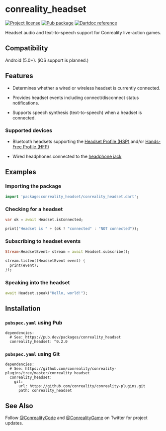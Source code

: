 conreality_headset
==================

[![Project license](https://img.shields.io/badge/license-Public%20Domain-blue.svg)](https://unlicense.org)
[![Pub package](https://img.shields.io/pub/v/conreality_headset.svg)](https://pub.dev/packages/conreality_headset)
[![Dartdoc reference](https://img.shields.io/badge/dartdoc-reference-blue.svg)](https://pub.dev/documentation/conreality_headset/latest/)

Headset audio and text-to-speech support for Conreality live-action games.

Compatibility
-------------

Android (5.0+). (iOS support is planned.)

Features
--------

- Determines whether a wired or wireless headset is currently connected.

- Provides headset events including connect/disconnect status notifications.

- Supports speech synthesis (text-to-speech) when a headset is connected.

### Supported devices

- Bluetooth headsets supporting the
  [Headset Profile (HSP)](https://en.wikipedia.org/wiki/List_of_Bluetooth_profiles#Headset_Profile_(HSP))
  and/or
  [Hands-Free Profile (HFP)](https://en.wikipedia.org/wiki/List_of_Bluetooth_profiles#Hands-Free_Profile_(HFP))

- Wired headphones connected to the
  [headphone jack](https://en.wikipedia.org/wiki/Phone_connector_(audio))

Examples
--------

### Importing the package

```dart
import 'package:conreality_headset/conreality_headset.dart';
```

### Checking for a headset

```dart
var ok = await Headset.isConnected;

print("Headset is " + (ok ? "connected" : "NOT connected"));
```

### Subscribing to headset events

```dart
Stream<HeadsetEvent> stream = await Headset.subscribe();

stream.listen((HeadsetEvent event) {
  print(event);
});
```

### Speaking into the headset

```dart
await Headset.speak("Hello, world!");
```

Installation
------------

### `pubspec.yaml` using Pub

    dependencies:
      # See: https://pub.dev/packages/conreality_headset
      conreality_headset: ^0.2.0

### `pubspec.yaml` using Git

    dependencies:
      # See: https://github.com/conreality/conreality-plugins/tree/master/conreality_headset
      conreality_headset:
        git:
          url: https://github.com/conreality/conreality-plugins.git
          path: conreality_headset

See Also
--------

Follow [@ConrealityCode](https://twitter.com/ConrealityCode) and
[@ConrealityGame](https://twitter.com/ConrealityGame) on Twitter for
project updates.

